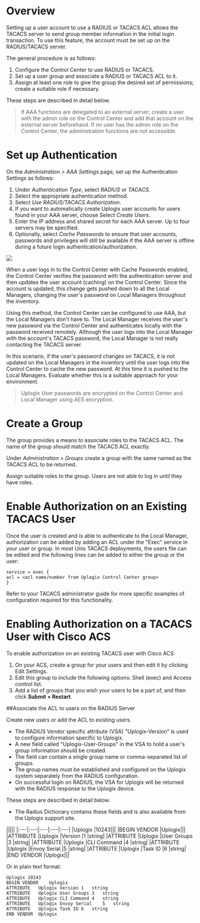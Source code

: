 <!-- 5.4 -->
# Overview

Setting up a user account to use a RADIUS or TACACS ACL allows the TACACS server to send group member information in the initial login transaction. To use this feature, the account must be set up on the RADIUS/TACACS server. 

The general procedure is as follows:

1.	Configure the Control Center to use RADIUS or TACACS.
2.	Set up a user group and associate a RADIUS or TACACS ACL to it.
3.	Assign at least one role to give the group the desired set of permissions; create a suitable role if necessary.
	
These steps are described in detail below.

> If AAA functions are delegated to an external server, create a user with the admin role on the Control Center and add that account on the external server beforehand. If no user has the admin role on the Control Center, the administration functions are not accessible.

# Set up Authentication

On the *Administration > AAA Settings* page, set up the Authentication Settings as follows:

1)	Under *Authentication Type*, select *RADIUS* or *TACACS*.
2)	Select the appropriate authentication method.
3)	Select *Use RADIUS/TACACS Authorization*.
4)	If you want to automatically create Uplogix user accounts for users found in your AAA server, choose Select *Create Users*. 
5)	Enter the IP address and shared secret for each AAA server. Up to four servers may be specified.
6)	Optionally, select *Cache Passwords* to ensure that user accounts, passwords and privileges will still be available if the AAA server is offline during a future login authentication/authorization.
 
![](http://uplogix.com/support/docs/img/cc-user-guide/image112.png)

When a user logs in to the Control Center with Cache Passwords enabled, the Control Center verifies the password with the authentication server and then updates the user account (caching) on the Control Center. Since the account is updated, this change gets pushed down to all the Local Managers, changing the user's password on Local Managers throughout the inventory.

Using this method, the Control Center can be configured to use AAA, but the Local Managers don't have to. The Local Manager receives the user's new password via the Control Center and authenticates locally with the password received remotely. Although the user logs into the Local Manager with the account's TACACS password, the Local Manager is not really contacting the TACACS server.

In this scenario, if the user's password changes on TACACS, it is not updated on the Local Managers in the inventory until the user logs into the Control Center to cache the new password. At this time it is pushed to the Local Managers. Evaluate whether this is a suitable approach for your environment.

> Uplogix User passwords are encrypted on the Control Center and Local Manager using AES encryption.

# Create a Group

The group provides a means to associate roles to the TACACS ACL. The name of the group should match the TACACS ACL exactly.

Under *Administration > Groups* create a group with the same named as the TACACS ACL to be returned.

Assign suitable roles to the group. Users are not able to log in until they have roles.

# Enable Authorization on an Existing TACACS User

Once the user is created and is able to authenticate to the Local Manager, authorization can be added by adding an ACL under the "Exec" service in your user or group. In most Unix TACACS deployments, the users file can be edited and the following lines can be added to either the group or the user:

```
service = exec {
acl = <acl name/number from Uplogix Control Center group>
}
```

Refer to your TACACS administrator guide for more specific examples of configuration required for this functionality.

# Enabling Authorization on a TACACS User with Cisco ACS

To enable authorization on an existing TACACS user with Cisco ACS:
1.	On your ACS, create a group for your users and then edit it by clicking Edit Settings.
2.	Edit this group to include the following options: Shell (exec) and Access control list.
3.	Add a list of groups that you wish your users to be a part of, and then click **Submit + Restart**.

##Associate the ACL to users on the RADIUS Server

Create new users or add the ACL to existing users.

- The RADIUS Vendor specific attribute (VSA) "Uplogix-Version" is used to configure information specific to Uplogix.
- A new field called "Uplogix-User-Groups" in the VSA to hold a user's group information should be created.
 - The field can contain a single group name or comma-separated list of groups.
 - The group names must be established and configured on the Uplogix system separately from the RADIUS configuration.
 - On successful login on RADIUS, the VSA for Uplogix will be returned with the RADIUS response to the Uplogix device.

These steps are described in detail below.

- The Radius Dictionary contains these fields and is also available from the Uplogix support site.

|||||
|:---|:---|:---|:---|:---|
|Uplogix			|10243|||
|BEGIN VENDOR	|Uplogix|||
|ATTRIBUTE		|Uplogix |Version			|1	|string|
|ATTRIBUTE		|Uplogix |User Groups		|3	|string|
|ATTRIBUTE		|Uplogix |CLI Command		|4	|string|
|ATTRIBUTE		|Uplogix |Envoy Serial		|5	|string|
|ATTRIBUTE		|Uplogix |Task ID			|6	|string|
|END VENDOR		|Uplogix|||

Or in plain text format:

```
Uplogix	10243
BEGIN VENDOR	Uplogix
ATTRIBUTE	Uplogix	Version	1	string
ATTRIBUTE	Uplogix	User Groups	3	string
ATTRIBUTE	Uplogix	CLI Command	4	string
ATTRIBUTE	Uplogix	Envoy Serial	5	string
ATTRIBUTE	Uplogix	Task ID	6	string
END VENDOR	Uplogix
```